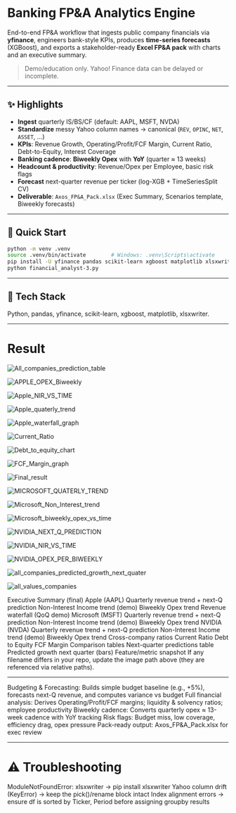 # Banking FP&A Analytics Engine

End-to-end FP&A workflow that ingests public company financials via **yfinance**, engineers bank-style KPIs, produces **time-series forecasts** (XGBoost), and exports a stakeholder-ready **Excel FP&A pack** with charts and an executive summary.

> Demo/education only. Yahoo! Finance data can be delayed or incomplete.

---

## ✨ Highlights

- **Ingest** quarterly IS/BS/CF (default: AAPL, MSFT, NVDA)
- **Standardize** messy Yahoo column names → canonical (`REV`, `OPINC`, `NET`, `ASSET`, …)
- **KPIs**: Revenue Growth, Operating/Profit/FCF Margin, Current Ratio, Debt-to-Equity, Interest Coverage
- **Banking cadence**: **Biweekly Opex** with **YoY** (quarter ≈ 13 weeks)
- **Headcount & productivity**: Revenue/Opex per Employee, basic risk flags
- **Forecast** next-quarter revenue per ticker (log-XGB + TimeSeriesSplit CV)
- **Deliverable**: `Axos_FP&A_Pack.xlsx` (Exec Summary, Scenarios template, Biweekly forecasts)

---

## 🚀 Quick Start

```bash
python -m venv .venv
source .venv/bin/activate        # Windows: .venv\Scripts\activate
pip install -U yfinance pandas scikit-learn xgboost matplotlib xlsxwriter
python financial_analyst-3.py
```

--- 

## 🧰 Tech Stack
Python, pandas, yfinance, scikit-learn, xgboost, matplotlib, xlsxwriter.

---
# Result
![All_companies_prediction_table](https://github.com/Kartikay77/banking-Financial-Planning-Analysis-analytics-engine/blob/main/All_companies_prediction_table.png)

![APPLE_OPEX_Biweekly](https://github.com/Kartikay77/banking-Financial-Planning-Analysis-analytics-engine/blob/main/APPLE_OPEX_Biweekly.png) 

![Apple_NIR_VS_TIME](https://github.com/Kartikay77/banking-Financial-Planning-Analysis-analytics-engine/blob/main/Apple_NIR_VS_TIME.png) 

![Apple_quaterly_trend](https://github.com/Kartikay77/banking-Financial-Planning-Analysis-analytics-engine/blob/main/Apple_quaterly_trend.png)

![Apple_waterfall_graph](https://github.com/Kartikay77/banking-Financial-Planning-Analysis-analytics-engine/blob/main/Apple_waterfall_graph.png)

![Current_Ratio](https://github.com/Kartikay77/banking-Financial-Planning-Analysis-analytics-engine/blob/main/Current_Ratio.png)

![Debt_to_equity_chart](https://github.com/Kartikay77/banking-Financial-Planning-Analysis-analytics-engine/blob/main/Debt_to_equity_chart.png)

![FCF_Margin_graph](https://github.com/Kartikay77/banking-Financial-Planning-Analysis-analytics-engine/blob/main/FCF_Margin_graph.png)

![Final_result](https://github.com/Kartikay77/banking-Financial-Planning-Analysis-analytics-engine/blob/main/Final_result.png)

![MICROSOFT_QUATERLY_TREND](https://github.com/Kartikay77/banking-Financial-Planning-Analysis-analytics-engine/blob/main/MICROSOFT_QUATERLY_TREND.png)

![Microsoft_Non_Interest_trend](https://github.com/Kartikay77/banking-Financial-Planning-Analysis-analytics-engine/blob/main/Microsoft_Non_Interest_trend.png)

![Microsoft_biweekly_opex_vs_time](https://github.com/Kartikay77/banking-Financial-Planning-Analysis-analytics-engine/blob/main/Microsoft_biweekly_opex_vs_time.png)

![NVIDIA_NEXT_Q_PREDICTION](https://github.com/Kartikay77/banking-Financial-Planning-Analysis-analytics-engine/blob/main/NVIDIA_NEXT_Q_PREDICTION.png)


![NVIDIA_NIR_VS_TIME](https://github.com/Kartikay77/banking-Financial-Planning-Analysis-analytics-engine/blob/main/NVIDIA_NIR_VS_TIME.png)

![NVIDIA_OPEX_PER_BIWEEKLY](https://github.com/Kartikay77/banking-Financial-Planning-Analysis-analytics-engine/blob/main/NVIDIA_OPEX_PER_BIWEEKLY.png)


![all_companies_predicted_growth_next_quater](https://github.com/Kartikay77/banking-Financial-Planning-Analysis-analytics-engine/blob/main/all_companies_predicted_growth_next_quater.png)

![all_values_companies](https://github.com/Kartikay77/banking-Financial-Planning-Analysis-analytics-engine/blob/main/all_values_companies.png)

Executive Summary (final)
Apple (AAPL)
Quarterly revenue trend + next-Q prediction
Non-Interest Income trend (demo)
Biweekly Opex trend
Revenue waterfall (QoQ demo)
Microsoft (MSFT)
Quarterly revenue trend + next-Q prediction
Non-Interest Income trend (demo)
Biweekly Opex trend
NVIDIA (NVDA)
Quarterly revenue trend + next-Q prediction
Non-Interest Income trend (demo)
Biweekly Opex trend
Cross-company ratios
Current Ratio
Debt to Equity
FCF Margin
Comparison tables
Next-quarter predictions table
Predicted growth next quarter (bars)
Feature/metric snapshot
If any filename differs in your repo, update the image path above (they are referenced via relative paths).


---

Budgeting & Forecasting: Builds simple budget baseline (e.g., +5%), forecasts next-Q revenue, and computes variance vs budget
Full financial analysis: Derives Operating/Profit/FCF margins; liquidity & solvency ratios; employee productivity
Biweekly cadence: Converts quarterly opex ≈ 13-week cadence with YoY tracking
Risk flags: Budget miss, low coverage, efficiency drag, opex pressure
Pack-ready output: Axos_FP&A_Pack.xlsx for exec review

---

# ⚠️ Troubleshooting
ModuleNotFoundError: xlsxwriter → pip install xlsxwriter
Yahoo column drift (KeyError) → keep the pick()/rename block intact
Index alignment errors → ensure df is sorted by Ticker, Period before assigning groupby results
